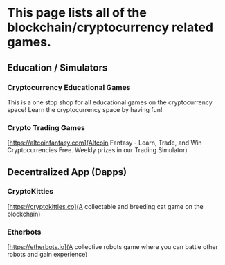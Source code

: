 # This page lists all of the blockchain/cryptocurrency related games.

## Education / Simulators

### Cryptocurrency Educational Games
This is a one stop shop for all educational games on the cryptocurrency space! Learn the cryptocurrency space by having fun!

### Crypto Trading Games
[https://altcoinfantasy.com](Altcoin Fantasy - Learn, Trade, and Win Cryptocurrencies Free. Weekly prizes in our Trading Simulator)


## Decentralized App (Dapps)

### CryptoKitties
[https://cryptokitties.co](A collectable and breeding cat game on the blockchain)

### Etherbots
[https://etherbots.io](A collective robots game where you can battle other robots and gain experience)
